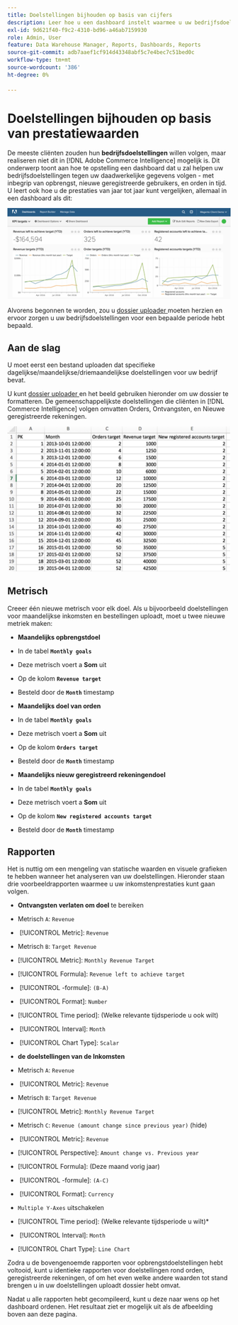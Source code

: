 ```yaml
---
title: Doelstellingen bijhouden op basis van cijfers
description: Leer hoe u een dashboard instelt waarmee u uw bedrijfsdoelstellingen kunt bijhouden op basis van uw feitelijke gegevens, zoals inkomsten, nieuwe geregistreerde gebruikers en bestellingen in de loop der tijd.
exl-id: 9d621f40-f9c2-4310-bd96-a46ab7159930
role: Admin, User
feature: Data Warehouse Manager, Reports, Dashboards, Reports
source-git-commit: adb7aaef1cf914d43348abf5c7e4bec7c51bed0c
workflow-type: tm+mt
source-wordcount: '386'
ht-degree: 0%

---
```


# Doelstellingen bijhouden op basis van prestatiewaarden

De meeste cliënten zouden hun **bedrijfsdoelstellingen** willen volgen, maar realiseren niet dit in [!DNL Adobe Commerce Intelligence] mogelijk is. Dit onderwerp toont aan hoe te opstelling een dashboard dat u zal helpen uw bedrijfsdoelstellingen tegen uw daadwerkelijke gegevens volgen - met inbegrip van opbrengst, nieuwe geregistreerde gebruikers, en orden in tijd. U leert ook hoe u de prestaties van jaar tot jaar kunt vergelijken, allemaal in een dashboard als dit:

![](../../assets/Goals-_dashboard_2.png)

Alvorens begonnen te worden, zou u [ dossier uploader ](../importing-data/connecting-data/using-file-uploader.md) moeten herzien en ervoor zorgen u uw bedrijfsdoelstellingen voor een bepaalde periode hebt bepaald.

## Aan de slag

U moet eerst een bestand uploaden dat specifieke dagelijkse/maandelijkse/driemaandelijkse doelstellingen voor uw bedrijf bevat.

U kunt [ dossier uploader ](../importing-data/connecting-data/using-file-uploader.md) en het beeld gebruiken hieronder om uw dossier te formatteren. De gemeenschappelijkste doelstellingen die cliënten in [!DNL Commerce Intelligence] volgen omvatten Orders, Ontvangsten, en Nieuwe geregistreerde rekeningen.

![](../../assets/Goals-_Excel.png)

## Metrisch

Creeer één nieuwe metrisch voor elk doel. Als u bijvoorbeeld doelstellingen voor maandelijkse inkomsten en bestellingen uploadt, moet u twee nieuwe metriek maken:

* **Maandelijks opbrengstdoel**
* In de tabel **`Monthly goals`**
* Deze metrisch voert a **Som** uit
* Op de kolom **`Revenue target`**
* Besteld door de **`Month`** timestamp

* **Maandelijks doel van orden**
* In de tabel **`Monthly goals`**
* Deze metrisch voert a **Som** uit
* Op de kolom **`Orders target`**
* Besteld door de **`Month`** timestamp

* **Maandelijks nieuw geregistreerd rekeningendoel**
* In de tabel **`Monthly goals`**
* Deze metrisch voert a **Som** uit
* Op de kolom **`New registered accounts target`**
* Besteld door de **`Month`** timestamp

## Rapporten

Het is nuttig om een mengeling van statische waarden en visuele grafieken te hebben wanneer het analyseren van uw doelstellingen. Hieronder staan drie voorbeeldrapporten waarmee u uw inkomstenprestaties kunt gaan volgen.

* **Ontvangsten verlaten om doel** te bereiken
* Metrisch `A`: `Revenue`
* &#x200B;
  [!UICONTROL Metric]: `Revenue`

* Metrisch `B`: `Target Revenue`
* [!UICONTROL Metric]: `Monthly Revenue Target`

* [!UICONTROL Formula]: `Revenue left to achieve target`
* &#x200B;
  [!UICONTROL -formule]: `(B-A)`
* &#x200B;
  [!UICONTROL Format]: `Number`

* [!UICONTROL Time period]: (Welke relevante tijdsperiode u ook wilt)
* &#x200B;
  [!UICONTROL Interval]: `Month`
* &#x200B;
  [!UICONTROL Chart Type]: `Scalar`

* **de doelstellingen van de Inkomsten**
* Metrisch `A`: `Revenue`
* &#x200B;
  [!UICONTROL Metric]: `Revenue`

* Metrisch `B`: `Target Revenue`
* [!UICONTROL Metric]: `Monthly Revenue Target`

* Metrisch `C`: `Revenue (amount change since previous year)` (hide)
* &#x200B;
  [!UICONTROL Metric]: `Revenue`
* [!UICONTROL Perspective]: `Amount change vs. Previous year`

* [!UICONTROL Formula]: (Deze maand vorig jaar)
* &#x200B;
  [!UICONTROL -formule]: `(A-C)`
* &#x200B;
  [!UICONTROL Format]: `Currency`

* `Multiple Y-Axes` uitschakelen
* [!UICONTROL Time period]: (Welke relevante tijdsperiode u wilt)*
* &#x200B;
  [!UICONTROL Interval]: `Month`
* [!UICONTROL Chart Type]: `Line Chart`

Zodra u de bovengenoemde rapporten voor opbrengstdoelstellingen hebt voltooid, kunt u identieke rapporten voor doelstellingen rond orden, geregistreerde rekeningen, of om het even welke andere waarden tot stand brengen u in uw doelstellingen uploadt dossier hebt omvat.

Nadat u alle rapporten hebt gecompileerd, kunt u deze naar wens op het dashboard ordenen. Het resultaat ziet er mogelijk uit als de afbeelding boven aan deze pagina.
